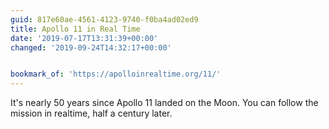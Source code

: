```yaml
---
guid: 817e60ae-4561-4123-9740-f0ba4ad02ed9
title: Apollo 11 in Real Time
date: '2019-07-17T13:31:39+00:00'
changed: '2019-09-24T14:32:17+00:00'


bookmark_of: 'https://apolloinrealtime.org/11/'
---
```


It's nearly 50 years since Apollo 11 landed on the Moon. You can follow the mission in realtime, half a century later. 
